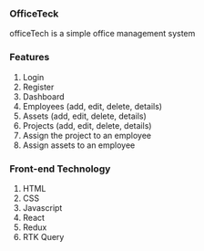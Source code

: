 
### OfficeTeck
officeTech is a simple office management system

### Features
1. Login
2. Register
3. Dashboard
4. Employees (add, edit, delete, details)
5. Assets (add, edit, delete, details)
6. Projects (add, edit, delete, details)
7. Assign the project to an employee
8. Assign assets to an employee

### Front-end Technology
1. HTML
2. CSS
3. Javascript
4. React
5. Redux
6. RTK Query

